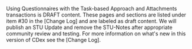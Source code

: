 <!-- <div markdown="1" class="stu-note">

**All comments for this ballot are restricted to the following Draft content in the upcoming STU 1.1.0 version of CDex which includes the topics requesting and submitting attachments and purpose of use:**

| Topic | Page | index |
|---|---------|---|
| Attachments | [Solicited and Unsolicited Attachments] | 5.1 |
| Attachments | [Sending Attachments] | 5.2 |
| Attachments | [Requesting Attachments] | 5.3 |
| Attachments | [Using CDex Attachments with DaVinci PAS] | 5.4 |
| Attachments | [Submit Attachment Operation] | 10.5.1 |
| Attachments | [CDex Task Attachment Request Profile] | 10.7.1 |
| Attachments | [CDex Patient Demographics Profile] | 10.6.1 |
| Attachments | [CDex Claim Use Value Set] | 10.10.1 |
| Attachments | [CDex Temporary Code System] | 10.12.1 |
| Attachments | [Prior-Auth AttachmentRequest Example] | 10.31.1 |
| Attachments | [Claim AttachmentRequest Example] | 10.13.1 |
| Attachments | [CDex Submit Attachment Parameters Resource Example] | 10.33.2 |
| Attachments | [Background: Attachments Workflow](background.html#attachments-workflow) | 2.6.2 |
| Purpose of Use | [Task.input:POU](StructureDefinition-cdex-task-data-request-definitions.html#Task.input:POU) | 10.8.5.121 |
| Purpose of Use | [CDex Purpose of Use Value Set] | 10.9.1 |
| Purpose of Use | [Task Based Approach: Purpose of Use](task-based-approach.html#purpose-of-use) | 4.2.1 |
| Purpose of Use | [Security and Privacy: General Considerations](security.html#general-considerations) | 7.2.1 |
| Purpose of Use | [Security and Privacy: Purpose of Use](security.html#purpose-of-use) | 7.2.2 |
{:.grid}

**These sections are highlighted in pink and marked with the text “Note to Balloters” as demonstrated here. For any comments on content that is not in the list above, balloters are encouraged to submit them as *non-ballot* change requests in Jira. Otherwise, they may be marked as "Considered for Future" and not resolved for this STU Comment period.**

</div> -->

<div markdown="1" class="stu-note">

Using Questionnaires with the Task-based Approach and Attachments transactions is DRAFT content. These pages and sections are listed under item #30 in the [Change Log] and are labeled  as draft content.  We will publish an STU Update and remove the STU-Notes after appropriate community review and testing.  For more information on what's new in this version of CDex see the [Change Log].
</div>